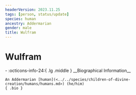 ```yaml
---
headerVersion: 2023.11.25
tags: [person, status/update]
species: human
ancestry: Addermarian
gender: male
title: Wulfram
---
```

# Wulfram
<div class="grid cards ext-narrow-margin ext-one-column" markdown>
- :octicons-info-24:{ .lg .middle } __Biographical Information__

    An Addermarian [human](<../../species/children-of-divine-creation/humans/humans.md>) (he/him)  
    { .bio }

</div>


